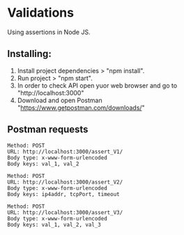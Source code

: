 # Validations

Using assertions in Node JS.<br>

## Installing:

1. Install project dependencies > "npm install".
2. Run project > "npm start".
3. In order to check API open yuor web browser and go to "http://localhost:3000"
4. Download and open Postman "https://www.getpostman.com/downloads/"

## Postman requests

```
Method: POST
URL: http://localhost:3000/assert_V1/
Body type: x-www-form-urlencoded
Body keys: val_1, val_2

Method: POST
URL: http://localhost:3000/assert_V2/
Body type: x-www-form-urlencoded
Body keys: ip4addr, tcpPort, timeout

Method: POST
URL: http://localhost:3000/assert_V3/
Body type: x-www-form-urlencoded
Body keys: val_1, val_2, val_3
```
